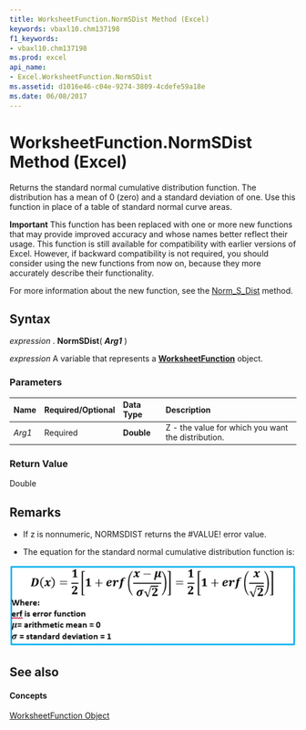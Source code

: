 ```yaml
---
title: WorksheetFunction.NormSDist Method (Excel)
keywords: vbaxl10.chm137198
f1_keywords:
- vbaxl10.chm137198
ms.prod: excel
api_name:
- Excel.WorksheetFunction.NormSDist
ms.assetid: d1016e46-c04e-9274-3809-4cdefe59a18e
ms.date: 06/08/2017
---
```



# WorksheetFunction.NormSDist Method (Excel)

Returns the standard normal cumulative distribution function. The distribution has a mean of 0 (zero) and a standard deviation of one. Use this function in place of a table of standard normal curve areas.


 **Important**  This function has been replaced with one or more new functions that may provide improved accuracy and whose names better reflect their usage. This function is still available for compatibility with earlier versions of Excel. However, if backward compatibility is not required, you should consider using the new functions from now on, because they more accurately describe their functionality.

For more information about the new function, see the [Norm_S_Dist](Excel.WorksheetFunction.Norm_S_Dist.md) method.

## Syntax

 _expression_ . **NormSDist**( **_Arg1_** )

 _expression_ A variable that represents a **[WorksheetFunction](Excel.WorksheetFunction.md)** object.


### Parameters



|**Name**|**Required/Optional**|**Data Type**|**Description**|
|:-----|:-----|:-----|:-----|
| _Arg1_|Required| **Double**|Z - the value for which you want the distribution.|

### Return Value

Double


## Remarks




- If z is nonnumeric, NORMSDIST returns the #VALUE! error value.
    
- The equation for the standard normal cumulative distribution function is: 
    
    
![Equation](images/abbf5ae3-a27b-4e9c-eff8-009885a4ccf2.gif)


    

## See also


#### Concepts


[WorksheetFunction Object](Excel.WorksheetFunction.md)

